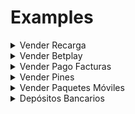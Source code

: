 # Examples

<details>

<summary>Vender Recarga</summary>

```json
{
  "data": {
    "productId": 10000,
    "customerCellphone": "32212341010",
    "amount": 1000
  },
  "_version": "1.7.13",
  "_channel": "WS",
  "_geolocation": null
}
```

</details>

<details>

<summary>Vender Betplay</summary>

El campo \_geolocation se valida si el producto está activo contra la ciudad más cercana

```json

{
  "data": {
    "productId": 206000,
    "customerDocument": "123456",
    "customerCellphone": "32212341010",
    "amount": 1000
  },
  "_version": "1.7.13",
  "_channel": "WS",
  "_geolocation": {
    "commerceId": 10,
    "address": "Calle 10",
    "lat": 35.9501734,
    "lon": 14.413812,
    "accuracy": 15.321
  }
}
```

</details>

<details>

<summary>Vender Pago Facturas</summary>

```json
{
  "data": {
    "productId": 527611,
    "reference": "8612312",
    "customerCellphone": "3148527176"
    "amount": 29500
  },
  "_version": "1.10.2",
  "_channel": "WS",
  "_geolocation": null
}
```

</details>

<details>

<summary>Vender  Pines</summary>

```json
  "data": {
    "productId": 101001,
    "customerCellphone": "3148527176",
    "customerEmail": "luis.correal@bemovil.net",
    "amount": 20000
  },
  "_version": "1.10.2",
  "_channel": "WS",
  "_geolocation": null
}
```

</details>

<details>

<summary>Vender Paquetes Móviles</summary>

```json
{
  "data": {
    "productId": 20043,
    "customerCellphone": "3148527176",
    "amount": 16000
  },
  "_deviceId": "6c7ec409-249a-4f21-9a92-720e441fd998",
  "_version": "1.10.2",
  "_channel": "WS",
  "_geolocation": null
}
```

</details>

<details>

<summary>Depósitos Bancarios</summary>

```jsonp
{
  "data": {
    "productId": 411001,
    "amount": 300000,
    "accountType": "1",
    "accountNumber": "666777666",
    "customerCellphone": "3148527176",
    "customerDocument": "1198674521"
  },
  "_channel": "WS",
  "_geolocation": {
    "lat": 4.551174364972845,
    "lon": -75.66465588419928,
    "accuracy": 124
  }
}
```

</details>
